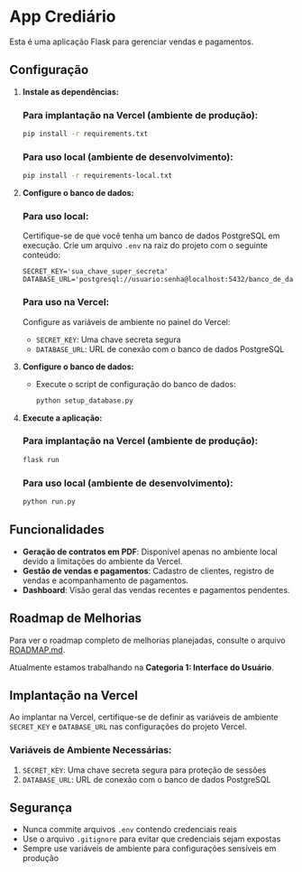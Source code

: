 # App Crediário

Esta é uma aplicação Flask para gerenciar vendas e pagamentos.

## Configuração

1. **Instale as dependências:**

   ### Para implantação na Vercel (ambiente de produção):
   ```bash
   pip install -r requirements.txt
   ```

   ### Para uso local (ambiente de desenvolvimento):
   ```bash
   pip install -r requirements-local.txt
   ```

2. **Configure o banco de dados:**

   ### Para uso local:
   Certifique-se de que você tenha um banco de dados PostgreSQL em execução.
   Crie um arquivo `.env` na raiz do projeto com o seguinte conteúdo:

   ```
   SECRET_KEY='sua_chave_super_secreta'
   DATABASE_URL='postgresql://usuario:senha@localhost:5432/banco_de_dados'
   ```

   ### Para uso na Vercel:
   Configure as variáveis de ambiente no painel do Vercel:
   - `SECRET_KEY`: Uma chave secreta segura
   - `DATABASE_URL`: URL de conexão com o banco de dados PostgreSQL

3. **Configure o banco de dados:**

   - Execute o script de configuração do banco de dados:

     ```bash
     python setup_database.py
     ```

4. **Execute a aplicação:**

   ### Para implantação na Vercel (ambiente de produção):
   ```bash
   flask run
   ```

   ### Para uso local (ambiente de desenvolvimento):
   ```bash
   python run.py
   ```

## Funcionalidades

- **Geração de contratos em PDF**: Disponível apenas no ambiente local devido a limitações do ambiente da Vercel.
- **Gestão de vendas e pagamentos**: Cadastro de clientes, registro de vendas e acompanhamento de pagamentos.
- **Dashboard**: Visão geral das vendas recentes e pagamentos pendentes.

## Roadmap de Melhorias

Para ver o roadmap completo de melhorias planejadas, consulte o arquivo [ROADMAP.md](ROADMAP.md).

Atualmente estamos trabalhando na **Categoria 1: Interface do Usuário**.

## Implantação na Vercel

Ao implantar na Vercel, certifique-se de definir as variáveis de ambiente `SECRET_KEY` e `DATABASE_URL` nas configurações do projeto Vercel.

### Variáveis de Ambiente Necessárias:

1. `SECRET_KEY`: Uma chave secreta segura para proteção de sessões
2. `DATABASE_URL`: URL de conexão com o banco de dados PostgreSQL

## Segurança

- Nunca commite arquivos `.env` contendo credenciais reais
- Use o arquivo `.gitignore` para evitar que credenciais sejam expostas
- Sempre use variáveis de ambiente para configurações sensíveis em produção